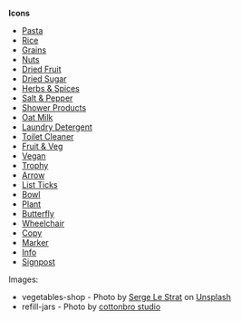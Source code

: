 **Icons**

- <a href="https://www.svgrepo.com/svg/482287/pasta-illustration-2">Pasta</a>
- <a href="https://fonts.google.com/icons?selected=Material+Symbols+Outlined:grain:FILL@0;wght@400;GRAD@0;opsz@48&icon.query=grain&icon.size=45&icon.color=%232b4141">Rice</a>
- <a href="https://www.svgrepo.com/svg/447173/grain-organic">Grains</a>
- <a href="https://www.svgrepo.com/svg/481608/peanut-illustration-3">Nuts</a>
- <a href="https://www.svgrepo.com/svg/424512/fruit-kiwi-kiwifruit">Dried Fruit</a>
- <a href="https://www.svgrepo.com/svg/482072/sugar-cube-1">Dried Sugar</a>
- <a href="https://www.svgrepo.com/svg/489014/leaf">Herbs & Spices</a>
- <a href="https://www.svgrepo.com/svg/482131/salt-and-pepper">Salt & Pepper</a>
- <a href="https://www.svgrepo.com/svg/464024/bathtub-2">Shower Products</a>
- <a href="https://www.svgrepo.com/svg/482409/milk-illustration-1">Oat Milk</a>
- <a href="https://fonts.google.com/icons?selected=Material+Symbols+Outlined:laundry:FILL@0;wght@400;GRAD@0;opsz@48&icon.query=laundry&icon.size=51&icon.color=%23f9ebe0">Laundry Detergent</a>
- <a href="https://www.svgrepo.com/svg/490423/toilet-2">Toilet Cleaner</a>
- <a href="https://www.svgrepo.com/svg/265616/vegetables-salad">Fruit & Veg</a>
- <a href="https://www.svgrepo.com/svg/391306/plant-pot">Vegan</a>
- <a href="https://www.svgrepo.com/svg/472007/trophy-01">Trophy</a>
- <a href="https://www.svgrepo.com/svg/71760/left-arrowhead">Arrow</a>
- <a href="https://www.svgrepo.com/svg/196040/list-tick">List Ticks</a>
- <a href="https://www.svgrepo.com/svg/535234/bowl">Bowl</a>
- <a href="https://fonts.google.com/icons?query=plant&selected=Material+Symbols+Outlined:psychiatry:FILL@0;wght@400;GRAD@0;opsz@48&icon.query=plant&icon.size=200&icon.color=%23f9ebe0">Plant</a>
- <a href="https://www.svgrepo.com/svg/368237/butterfly">Butterfly</a>
- <a href="https://www.svgrepo.com/svg/483988/wheelchair-2">Wheelchair</a>
- <a href="https://www.svgrepo.com/svg/535325/copy">Copy</a>
- <a href="https://www.svgrepo.com/svg/393319/marker">Marker</a>
- <a href="https://www.svgrepo.com/svg/489491/information-circle">Info</a>
- <a href="https://www.svgrepo.com/svg/173438/signpost">Signpost</a>

Images:

- vegetables-shop - Photo by <a href="https://unsplash.com/@slestrat?utm_content=creditCopyText&utm_medium=referral&utm_source=unsplash">Serge Le Strat</a> on <a href="https://unsplash.com/photos/vegetables-on-rack-rS4OSc9yhSo?utm_content=creditCopyText&utm_medium=referral&utm_source=unsplash">Unsplash</a>
- refill-jars - Photo by <a href="https://www.pexels.com/photo/clear-glass-jars-with-brown-and-white-stones-4778348/">cottonbro studio</a>
